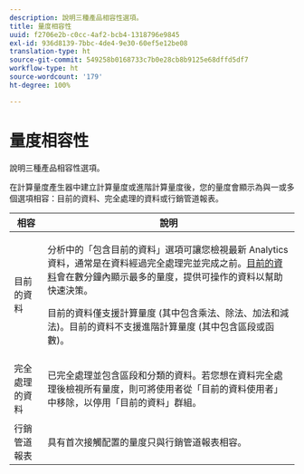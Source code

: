 ```yaml
---
description: 說明三種產品相容性選項。
title: 量度相容性
uuid: f2706e2b-c0cc-4af2-bcb4-1318796e9845
exl-id: 936d8139-7bbc-4de4-9e30-60ef5e12be08
translation-type: ht
source-git-commit: 549258b0168733c7b0e28cb8b9125e68dffd5df7
workflow-type: ht
source-wordcount: '179'
ht-degree: 100%

---
```


# 量度相容性

說明三種產品相容性選項。

在計算量度產生器中建立計算量度或進階計算量度後，您的量度會顯示為與一或多個選項相容：目前的資料、完全處理的資料或行銷管道報表。

<table id="table_DF7F6D55467B4B76AC34026465D44F7A"> 
 <thead> 
  <tr> 
   <th colname="col1" class="entry"> 相容 </th> 
   <th colname="col2" class="entry"> 說明 </th> 
  </tr>
 </thead>
 <tbody> 
  <tr> 
   <td colname="col1"> 目前的資料 </td> 
   <td colname="col2"> <p>分析中的「包含目前的資料」選項可讓您檢視最新 Analytics 資料，通常是在資料經過完全處理完並完成之前。<a href="https://docs.adobe.com/content/help/zh-Hant/analytics/analyze/reports-analytics/current-data.html"  >目前的資料</a>會在數分鐘內顯示最多的量度，提供可操作的資料以幫助快速決策。 </p> <p>目前的資料僅支援計算量度 (其中包含乘法、除法、加法和減法)。目前的資料不支援進階計算量度 (其中包含區段或函數)。 </p> </td> 
  </tr> 
  <tr> 
   <td colname="col1"> 完全處理的資料 </td> 
   <td colname="col2"> <p>已完全處理並包含區段和分類的資料。若您想在資料完全處理後檢視所有量度，則可將使用者從「目前的資料使用者」中移除，以停用「目前的資料」群組。 </p> </td> 
  </tr> 
  <tr> 
   <td colname="col1"> 行銷管道報表 </td> 
   <td colname="col2"> <p>具有首次接觸配置的量度只與行銷管道報表相容。 </p> </td> 
  </tr> 
 </tbody> 
</table>
